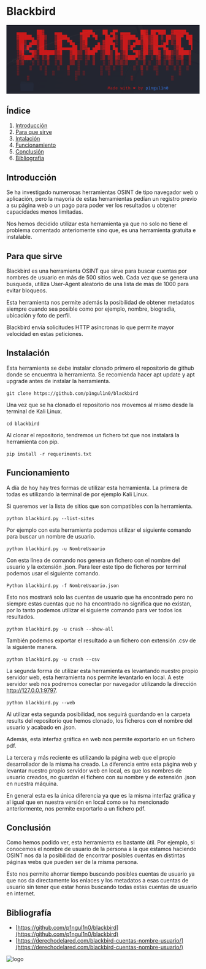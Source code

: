 # Blackbird

![portada](img/portadabb.png)

## Índice

1. [Introducción](#introducción)
2. [Para que sirve](#para-que-sirve)
3. [Intalación](#instalación)
4. [Funcionamiento](#funcionamiento)
5. [Conclusión](#conclusión)
6. [Bibliografía](#bibliografía)

## Introducción

Se ha investigado numerosas herramientas OSINT de tipo navegador web o aplicación, pero la mayoría de estas herramientas pedían un registro previo a su página web o un pago para poder ver los resultados u obtener capacidades menos limitadas.

Nos hemos decidido utilizar esta herramienta ya que no solo no tiene el problema comentado anteriomente sino que, es una herramienta gratuita e instalable.

## Para que sirve

Blackbird es una herramienta OSINT que sirve para buscar cuentas por nombres de usuario en más de 500 sitios web. Cada vez que se genera una busqueda, utiliza User-Agent aleatorio de una lista de más de 1000 para evitar bloqueos.

Esta herramienta nos permite además la posibilidad de obtener metadatos siempre cuando sea posible como por ejemplo, nombre, biogradía, ubicación y foto de perfil.

Blackbird envía solicitudes HTTP asíncronas lo que permite mayor velocidad en estas peticiones.

## Instalación

Esta herramienta se debe instalar clonado primero el repositorio de github donde se encuentra la herramienta. Se recomienda hacer apt update y apt upgrade antes de instalar la herramienta.

```git clone https://github.com/p1ngul1n0/blackbird```

Una vez que se ha clonado el repositorio nos movemos al mismo desde la terminal de Kali Linux.

```cd blackbird```

Al clonar el repositorio, tendremos un fichero txt que nos instalará la herramienta con pip.

```pip install -r requeriments.txt```

## Funcionamiento

A día de hoy hay tres formas de utilizar esta herramienta. La primera de todas es utilizando la terminal de por ejemplo Kali Linux. 

Si queremos ver la lista de sitios que son compatibles con la herramienta.

```python blackbird.py --list-sites```

Por ejemplo con esta herramienta podemos utilizar el siguiente comando para buscar un nombre de usuario.

```python blackbird.py -u NombreUsuario```

Con esta línea de comando nos genera un fichero con el nombre del usuario y la extensión .json. Para leer este tipo de ficheros por terminal podemos usar el siguiente comando.

```Python blackbird.py -f NombreUsuario.json```

Esto nos mostrará solo las cuentas de usuario que ha encontrado pero no siempre estas cuentas que no ha encontrado no significa que no existan, por lo tanto podemos utilizar el siguiente comando para ver todos los resultados.

```python blackbird.py -u crash --show-all```

También podemos exportar el resultado a un fichero con extensión .csv de la siguiente manera.

```python blackbird.py -u crash --csv```

La segunda forma de utilizar esta herramienta es levantando nuestro propio servidor web, esta herramienta nos permite levantarlo en local. A este servidor web nos podremos conectar por navegador utilizando la dirección http://127.0.0.1:9797.

```python blackbird.py --web```

Al utilizar esta segunda posibilidad, nos seguirá guardando en la carpeta results del repositorio que hemos clonado, los ficheros con el nombre del usuario y acabado en .json.

Además, esta interfaz gráfica en web nos permite exportarlo en un fichero pdf.

La tercera y más reciente es utilizando la página web que el propio desarrollador de la misma ha creado. La diferencia entre esta página web y levantar nuestro propio servidor web en local, es que los nombres de usuario creados, no guardan el fichero con su nombre y de extensión .json en nuestra máquina. 

En general esta es la única diferencia ya que es la misma interfaz gráfica y al igual que en nuestra versión en local como se ha mencionado anteriormente, nos permite exportarlo a un fichero pdf.

## Conclusión

Como hemos podido ver, esta herramienta es bastante útil. Por ejemplo, si conocemos el nombre de usuario de la persona a la que estamos haciendo OSINT nos da la posibilidad de encontrar posibles cuentas en distintas páginas webs que pueden ser de la misma persona.

Esto nos permite ahorrar tiempo buscando posibles cuentas de usuario ya que nos da directamente los enlaces y los metadatos a esas cuentas de usuario sin tener que estar horas buscando todas estas cuentas de usuario en internet.

## Bibliografía

- [https://github.com/p1ngul1n0/blackbird](https://github.com/p1ngul1n0/blackbird)
- [https://derechodelared.com/blackbird-cuentas-nombre-usuario/](https://derechodelared.com/blackbird-cuentas-nombre-usuario/)

![logo](img/logobb.png)
